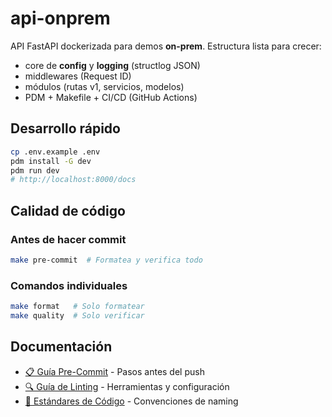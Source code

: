 # api-onprem

API FastAPI dockerizada para demos **on-prem**. Estructura lista para crecer:
- core de **config** y **logging** (structlog JSON)
- middlewares (Request ID)
- módulos (rutas v1, servicios, modelos)
- PDM + Makefile + CI/CD (GitHub Actions)

## Desarrollo rápido
```bash
cp .env.example .env
pdm install -G dev
pdm run dev
# http://localhost:8000/docs
```

## Calidad de código

### Antes de hacer commit
```bash
make pre-commit  # Formatea y verifica todo
```

### Comandos individuales
```bash
make format   # Solo formatear
make quality  # Solo verificar
```

## Documentación

- [📋 Guía Pre-Commit](docs/PRE_COMMIT_GUIDE.md) - Pasos antes del push
- [🔍 Guía de Linting](docs/LINTING_GUIDE.md) - Herramientas y configuración
- [📝 Estándares de Código](CODING_STANDARDS.md) - Convenciones de naming

